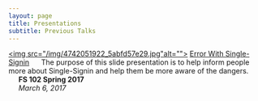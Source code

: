 ```yaml
---
layout: page
title: Presentations
subtitle: Previous Talks
---
```

<a href="http://cdn.rawgit.com/Murph45/fs102Spring2017-presentation2-Murph45/3ee48c6f/seke2015_panel.html#/"><img src="/img/4742051922_5abfd57e29.jpg"alt=""></a>
[Error With  Single-Signin](http://cdn.rawgit.com/Murph45/fs102Spring2017-Error-with-single-sign-in-Murph45-/master/seke2015_panel_forpdf0.html)
&nbsp;&nbsp;&nbsp;&nbsp;&nbsp;The purpose of this slide presentation is to help inform people more about  Single-Signin  and help them be more aware of the dangers.
&nbsp;&nbsp;&nbsp;&nbsp;&nbsp;**FS 102 Spring 2017**        
&nbsp;&nbsp;&nbsp;&nbsp;&nbsp;*March 6, 2017*
